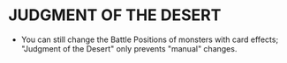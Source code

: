 
# JUDGMENT OF THE DESERT

*   You can still change the Battle Positions of monsters with card effects; "Judgment of the Desert" only prevents "manual" changes.

  